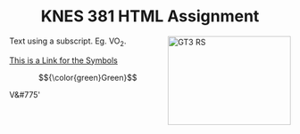 <h1 align="center"> KNES 381 HTML Assignment </h1>

<img align="right" src="https://cdn.motor1.com/images/mgl/8bpn2/s1/4x3/2018-porsche-911-gt3-rs.webp" alt="GT3 RS" width="220" height="160">

<p2>Text using a subscript. Eg. VO<sub>2</sub>.</p2>

<a href="https://www.toptal.com/designers/htmlarrows/symbols/"> This is a Link for the Symbols </a>

$${\color{green}Green}$$

V&#775'
